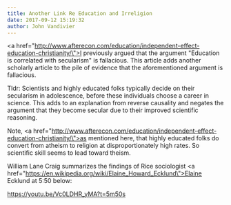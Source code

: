 ```yaml
---
title: Another Link Re Education and Irreligion
date: 2017-09-12 15:19:32
author: John Vandivier
---
```




<a href=\"http://www.afterecon.com/education/independent-effect-education-christianity/\">I previously argued</a> that the argument \"Education is correlated with secularism\" is fallacious. This article adds another scholarly article to the pile of evidence that the aforementioned argument is fallacious.

Tldr: Scientists and highly educated folks typically decide on their secularism in adolescence, before these individuals choose a career in science. This adds to an explanation from reverse causality and negates the argument that they become secular due to their improved scientific reasoning.

Note, <a href=\"http://www.afterecon.com/education/independent-effect-education-christianity/\">as mentioned here</a>, that highly educated folks do convert from atheism to religion at disproportionately high rates. So scientific skill seems to lead toward theism.

William Lane Craig summarizes the findings of Rice sociologist <a href=\"https://en.wikipedia.org/wiki/Elaine_Howard_Ecklund\">Elaine Ecklund</a> at 5:50 below:

https://youtu.be/Vc0LDHR_yMA?t=5m50s